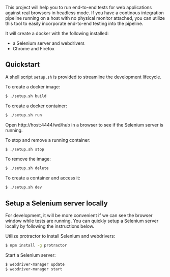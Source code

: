 This project will help you to run end-to-end tests for web applications
against real browsers in headless mode. If you have a continous
integration pipeline running on a host with no physical monitor
attached, you can utilize this tool to easily incorporate end-to-end testing
into the pipeline.

It will create a docker with the following installed:

- a Selenium server and webdrivers
- Chrome and Firefox

## Quickstart

A shell script `setup.sh` is provided to streamline the development
lifecycle.

To create a docker image:

```bash
$ ./setup.sh build
```

To create a docker container:

```bash
$ ./setup.sh run
```

Open http://host:4444/wd/hub in a browser to see if the Selenium server is
running.

To stop and remove a running container:

```bash
$ ./setup.sh stop
```

To remove the image:

```bash
$ ./setup.sh delete
```

To create a container and access it:

```bash
$ ./setup.sh dev
```

## Setup a Selenium server locally

For development, it will be more convenient if we can see the browser
window while tests are running. You can quickly setup a Selenium server
locally by following the instructions below.

Utilize protractor to install Selenium and webdrivers:

```bash
$ npm install -g protractor
```

Start a Selenium server:

```bash
$ webdriver-manager update
$ webdriver-manager start
```
